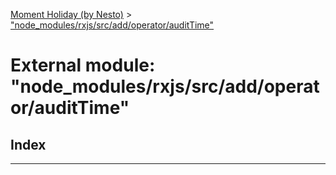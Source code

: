 [Moment Holiday (by Nesto)](../README.md) > ["node_modules/rxjs/src/add/operator/auditTime"](../modules/_node_modules_rxjs_src_add_operator_audittime_.md)

# External module: "node_modules/rxjs/src/add/operator/auditTime"

## Index

---

